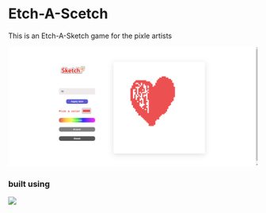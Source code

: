 # Etch-A-Scetch
This is an Etch-A-Sketch game for the pixle artists

![](/icon/Screenshot%20from%202024-02-24%2007-21-39.png)

### built using
![](https://www.google.com/url?sa=i&url=https%3A%2F%2Fwww.p92.com%2Ftechdetails%2Fhtml-css-and-javascript&psig=AOvVaw2K36oSgp1qF4TxuiOqznBz&ust=1708831421399000&source=images&cd=vfe&opi=89978449&ved=0CBMQjRxqFwoTCNjhrIaew4QDFQAAAAAdAAAAABA4)